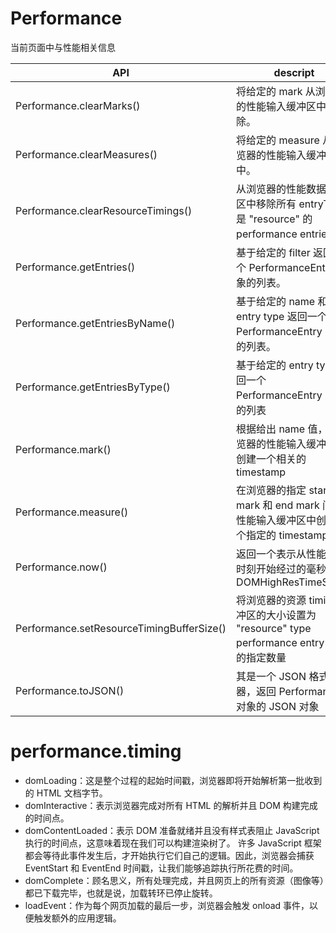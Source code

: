 # Performance
当前页面中与性能相关信息

|API|descript|
|---|--------|
Performance.clearMarks()|将给定的 mark 从浏览器的性能输入缓冲区中移除。
Performance.clearMeasures()|将给定的 measure 从浏览器的性能输入缓冲区中。
Performance.clearResourceTimings()|从浏览器的性能数据缓冲区中移除所有 entryType 是 "resource" 的  performance entries。
Performance.getEntries()|基于给定的 filter 返回一个 PerformanceEntry 对象的列表。
Performance.getEntriesByName()|基于给定的 name 和 entry type 返回一个 PerformanceEntry 对象的列表。
Performance.getEntriesByType()|基于给定的 entry type 返回一个 PerformanceEntry 对象的列表
Performance.mark()|根据给出 name 值，在浏览器的性能输入缓冲区中创建一个相关的timestamp
Performance.measure()|在浏览器的指定 start mark 和 end mark 间的性能输入缓冲区中创建一个指定的 timestamp
Performance.now()|返回一个表示从性能测量时刻开始经过的毫秒数 DOMHighResTimeStamp
Performance.setResourceTimingBufferSize()|将浏览器的资源 timing 缓冲区的大小设置为 "resource" type performance entry 对象的指定数量
Performance.toJSON()|其是一个 JSON 格式转化器，返回 Performance 对象的 JSON 对象

# performance.timing
- domLoading：这是整个过程的起始时间戳，浏览器即将开始解析第一批收到的 HTML 文档字节。
- domInteractive：表示浏览器完成对所有 HTML 的解析并且 DOM 构建完成的时间点。
- domContentLoaded：表示 DOM 准备就绪并且没有样式表阻止 JavaScript 执行的时间点，这意味着现在我们可以构建渲染树了。
许多 JavaScript 框架都会等待此事件发生后，才开始执行它们自己的逻辑。因此，浏览器会捕获 EventStart 和 EventEnd 时间戳，让我们能够追踪执行所花费的时间。
- domComplete：顾名思义，所有处理完成，并且网页上的所有资源（图像等）都已下载完毕，也就是说，加载转环已停止旋转。
- loadEvent：作为每个网页加载的最后一步，浏览器会触发 onload 事件，以便触发额外的应用逻辑。